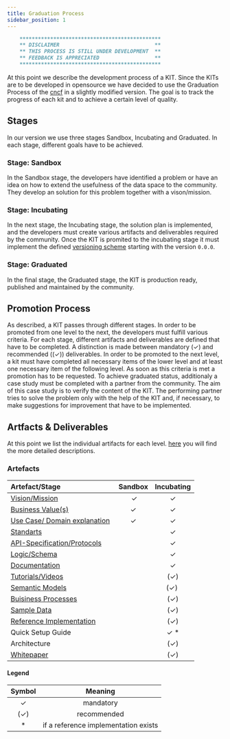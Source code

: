 ```yaml
---
title: Graduation Process
sidebar_position: 1
---
```


```md
    **********************************************
    ** DISCLAIMER                               **
    ** THIS PROCESS IS STILL UNDER DEVELOPMENT  **
    ** FEEDBACK IS APPRECIATED                  **
    **********************************************
```

At this point we describe the development process of a KIT. Since the KITs are to be developed in opensource we have decided to use the Graduation Process of the [cncf](https://www.cncf.io) in a slightly modified version. The goal is to track the progress of each kit and to achieve a certain level of quality.

## Stages

In our version we use three stages Sandbox, Incubating and Graduated. In each stage, different goals have to be achieved.

### Stage: Sandbox

In the Sandbox stage, the developers have identified a problem or have an idea on how to extend the usefulness of the data space to the community. They develop an solution for this problem together with a vison/mission.

### Stage: Incubating

In the next stage, the Incubating stage, the solution plan is implemented, and the developers must create various artifacts and deliverables required by the community. Once the KIT is promited to the incubating stage it must implement the defined [versioning scheme](versioning) starting with the version `0.0.0`.

### Stage: Graduated

In the final stage, the Graduated stage, the KIT is production ready, published and maintained by the community.

## Promotion Process

As described, a KIT passes through different stages. In order to be promoted from one level to the next, the developers must fulfill various criteria. For each stage, different artifacts and deliverables are defined that have to be completed. A distinction is made between mandatory (✓) and recommended ((✓)) deliverables. In order to be promoted to the next level, a kit must have completed all necessary items of the lower level and at least one necessary item of the following level. As soon as this criteria is met a promotion has to be requested. To achieve graduated status, additionaly a case study must be completed with a partner from the community. The aim of this case study is to verify the content of the KIT. The performing partner tries to solve the problem only with the help of the KIT and, if necessary, to make suggestions for improvement that have to be implemented.

## Artfacts & Deliverables

At this point we list the individual artifacts for each level. [here](artefacts) you will find the more detailed descriptions.

### Artefacts

| Artefact/Stage                                                           | Sandbox | Incubating |
| :------------------------------------------------------------------------ | :-----: | :--------: |
| [Vision/Mission](artefacts/#vision--mission)                             |    ✓    |     ✓      |
| [Business Value(s)](artefacts/#business-value)                           |    ✓    |     ✓      |
| [Use Case/ Domain explanation](artefacts/#use-case--domain-explanation)  |    ✓    |     ✓      |
| [Standarts](artefacts/#standards)                                        |         |     ✓      |
| [API-Specification/Protocols](artefacts/#api-specifications)             |         |     ✓      |
| [Logic/Schema](artefacts/#logic--schema)                                 |         |     ✓      |
| [Documentation](artefacts/#documentation-in-the-context-of-development)  |         |     ✓      |
| [Tutorials/Videos](artefacts/#tutorials)                                 |         |    (✓)     |
| [Semantic Models](artefacts/#semantic-models)                            |         |    (✓)     |
| [Buisiness Processes](artefacts/#business-process)                       |         |    (✓)     |
| [Sample Data](artefacts/#sample-data)                                    |         |    (✓)     |
| [Reference Implementation](artefacts/#reference-implementation)          |         |    (✓)     |
| Quick Setup Guide                                                        |         |    ✓ \*    |
| Architecture                                                             |         |    (✓)     |
| [Whitepaper](artefacts/#whitepaper)                                      |         |    (✓)     |

#### Legend

| Symbol | Meaning                              |
| :------: | :------------------------------------: |
| ✓      | mandatory                            |
| (✓)    | recommended                          |
| \*     | if a reference implementation exists |
